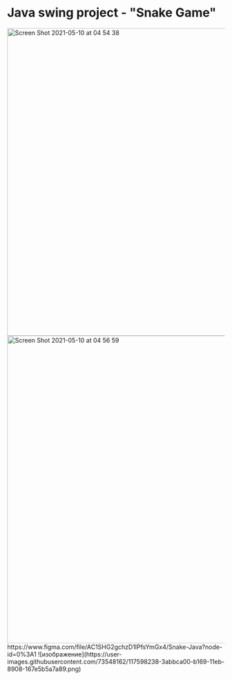 # Java swing project - "Snake Game"

<img width="712" alt="Screen Shot 2021-05-10 at 04 54 38" src="https://user-images.githubusercontent.com/73548162/117589612-6bd9d180-b14c-11eb-9489-52adaeff6eee.png">
<img width="712" alt="Screen Shot 2021-05-10 at 04 56 59" src="https://user-images.githubusercontent.com/73548162/117589609-68dee100-b14c-11eb-88b0-a57f639dd5bd.png">
https://www.figma.com/file/AC1SHG2gchzD1lPfsYmGx4/Snake-Java?node-id=0%3A1
![изображение](https://user-images.githubusercontent.com/73548162/117598238-3abbca00-b169-11eb-8908-167e5b5a7a89.png)
